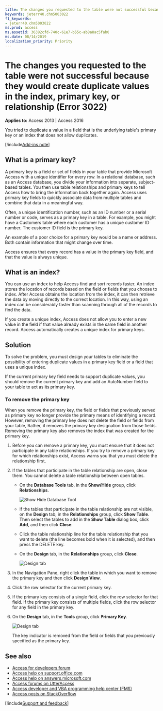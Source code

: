 ```yaml
---
title: The changes you requested to the table were not successful because they would create duplicate values in the index, primary key, or relationship (Error 3022)
keywords: jeterr40.chm5003022
f1_keywords:
- jeterr40.chm5003022
ms.prod: access
ms.assetid: 36382cfd-740c-61e7-b55c-ab8a8ac5fab0
ms.date: 08/14/2019
localization_priority: Priority
---
```


# The changes you requested to the table were not successful because they would create duplicate values in the index, primary key, or relationship (Error 3022)

**Applies to:** Access 2013 | Access 2016

You tried to duplicate a value in a field that is the underlying table's primary key or an index that does not allow duplicates.

[!include[Add-ins note](~/includes/addinsnote.md)]

## What is a primary key?
<a name="sectionSection0"> </a>

A primary key is a field or set of fields in your table that provide Microsoft Access with a unique identifier for every row. In a relational database, such as an Access database, you divide your information into separate, subject-based tables. You then use table relationships and primary keys to tell Access how to bring the information back together again. Access uses primary key fields to quickly associate data from multiple tables and combine that data in a meaningful way.

Often, a unique identification number, such as an ID number or a serial number or code, serves as a primary key in a table. For example, you might have a Customers table where each customer has a unique customer ID number. The customer ID field is the primary key.

An example of a poor choice for a primary key would be a name or address. Both contain information that might change over time.

Access ensures that every record has a value in the primary key field, and that the value is always unique.


## What is an index?
<a name="sectionSection1"> </a>

You can use an index to help Access find and sort records faster. An index stores the location of records based on the field or fields that you choose to index. After Access obtains the location from the index, it can then retrieve the data by moving directly to the correct location. In this way, using an index can be considerably faster than scanning through all of the records to find the data.

If you create a unique index, Access does not allow you to enter a new value in the field if that value already exists in the same field in another record. Access automatically creates a unique index for primary keys.


## Solution
<a name="sectionSection2"> </a>

To solve the problem, you must design your tables to eliminate the possibility of entering duplicate values in a primary key field or a field that uses a unique index.

If the current primary key field needs to support duplicate values, you should remove the current primary key and add an AutoNumber field to your table to act as its primary key. 


### To remove the primary key
<a name="sectionSection3"> </a>

When you remove the primary key, the field or fields that previously served as primary key no longer provide the primary means of identifying a record. However, removing the primary key does not delete the field or fields from your table, Rather, it removes the primary key designation from those fields. Removing the primary key also removes the index that was created for the primary key.

1. Before you can remove a primary key, you must ensure that it does not participate in any table relationships. If you try to remove a primary key for which relationships exist, Access warns you that you must delete the relationship first.
    
2. If the tables that participate in the table relationship are open, close them. You cannot delete a table relationship between open tables.
    
   - On the **Database Tools** tab, in the **Show/Hide** group, click **Relationships**.
     
     ![Show Hide Database Tool](../../../images/Ac_DatabaseTool_Show_Hide_ZA10153748.gif)

   - If the tables that participate in the table relationship are not visible, on the **Design** tab, in the **Relationships** group, click **Show Table**. Then select the tables to add in the **Show Table** dialog box, click **Add**, and then click **Close**.
    
   - Click the table relationship line for the table relationship that you want to delete (the line becomes bold when it is selected), and then press the DELETE key.
    
   - On the **Design** tab, in the **Relationships** group, click **Close**.

     ![Design tab](../../../images/DesignTabRelationshipsGroup_ZA10178790.gif)
  
3. In the Navigation Pane, right click the table in which you want to remove the primary key and then click **Design View**.
    
4. Click the row selector for the current primary key.
    
5. If the primary key consists of a single field, click the row selector for that field. If the primary key consists of multiple fields, click the row selector for any field in the primary key.
    
6. On the **Design** tab, in the **Tools** group, click **Primary Key**.

   ![Design tab](../../../images/DesignTabToolsGroup_ZA10178781.gif)
   
   The key indicator is removed from the field or fields that you previously specified as the primary key.
    
## See also

- [Access for developers forum](https://social.msdn.microsoft.com/Forums/office/home?forum=accessdev)
- [Access help on support.office.com](https://support.office.com/search/results?query=Access)
- [Access help on answers.microsoft.com](https://answers.microsoft.com/)
- [Access forums on UtterAccess](http://www.utteraccess.com/forum/index.php?act=idx)
- [Access developer and VBA programming help center (FMS)](http://www.fmsinc.com/MicrosoftAccess/developer/)
- [Access posts on StackOverflow](https://stackoverflow.com/questions/tagged/ms-access)

[!include[Support and feedback](~/includes/feedback-boilerplate.md)]

